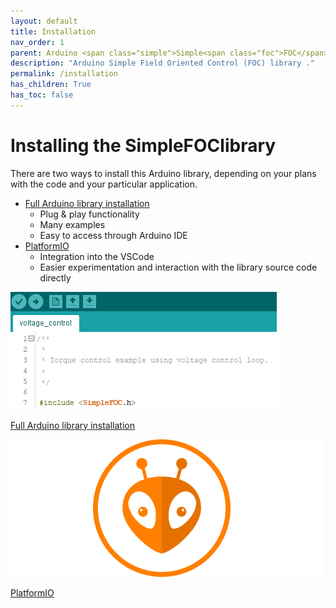 ```yaml
---
layout: default
title: Installation
nav_order: 1
parent: Arduino <span class="simple">Simple<span class="foc">FOC</span>library</span>
description: "Arduino Simple Field Oriented Control (FOC) library ."
permalink: /installation
has_children: True
has_toc: false
---
```



# Installing the <span class="simple">Simple<span class="foc">FOC</span>library</span> 


There are two ways to install this Arduino library, depending on your plans with the code and your particular application.

- [Full Arduino library installation](library_download)
    - Plug & play functionality 
    - Many examples
    - Easy to access through Arduino IDE
- [PlatformIO](library_platformio)
    - Integration into the VSCode 
    - Easier experimentation and interaction with the library source code directly

<!-- - [Minimal project builder](minimal_download)
    - Arduino sketch with integrated complete library
    - Easier experimentation and interaction with the library source code directly -->


<div class="image_icon width40" >
    <a href="library_download" >
        <img src="extras/Images/library_.png" >
        <i class="fa fa-external-link-square fa-2x"></i>
        <p >Full Arduino library installation</p>
    </a>
</div>
<!-- 
<div class="image_icon width30" >
    <a href="minimal_download" >
        <img src="extras/Images/library_min_.png" >
        <i class="fa fa-external-link-square fa-2x"></i>
        <p >Minimal project builder - DEPRECATED</p>
    </a>
</div> -->

<div class="image_icon width40" >
    <a href="library_platformio" >
        <img src="extras/Images/platformio.png">
        <i class="fa fa-external-link-square fa-2x"></i>
        <p >PlatformIO</p>
    </a>
</div>


